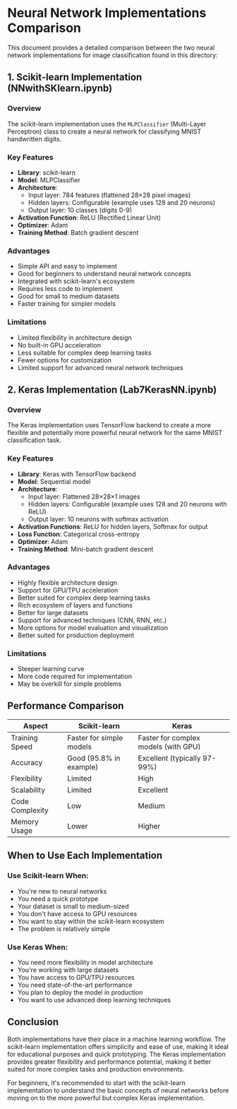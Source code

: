 # Neural Network Implementations Comparison

This document provides a detailed comparison between the two neural network implementations for image classification found in this directory:

## 1. Scikit-learn Implementation (NNwithSKlearn.ipynb)

### Overview

The scikit-learn implementation uses the `MLPClassifier` (Multi-Layer Perceptron) class to create a neural network for classifying MNIST handwritten digits.

### Key Features

- **Library**: scikit-learn
- **Model**: MLPClassifier
- **Architecture**:
  - Input layer: 784 features (flattened 28×28 pixel images)
  - Hidden layers: Configurable (example uses 128 and 20 neurons)
  - Output layer: 10 classes (digits 0-9)
- **Activation Function**: ReLU (Rectified Linear Unit)
- **Optimizer**: Adam
- **Training Method**: Batch gradient descent

### Advantages

- Simple API and easy to implement
- Good for beginners to understand neural network concepts
- Integrated with scikit-learn's ecosystem
- Requires less code to implement
- Good for small to medium datasets
- Faster training for simpler models

### Limitations

- Limited flexibility in architecture design
- No built-in GPU acceleration
- Less suitable for complex deep learning tasks
- Fewer options for customization
- Limited support for advanced neural network techniques

## 2. Keras Implementation (Lab7KerasNN.ipynb)

### Overview

The Keras implementation uses TensorFlow backend to create a more flexible and potentially more powerful neural network for the same MNIST classification task.

### Key Features

- **Library**: Keras with TensorFlow backend
- **Model**: Sequential model
- **Architecture**:
  - Input layer: Flattened 28×28×1 images
  - Hidden layers: Configurable (example uses 128 and 20 neurons with ReLU)
  - Output layer: 10 neurons with softmax activation
- **Activation Functions**: ReLU for hidden layers, Softmax for output
- **Loss Function**: Categorical cross-entropy
- **Optimizer**: Adam
- **Training Method**: Mini-batch gradient descent

### Advantages

- Highly flexible architecture design
- Support for GPU/TPU acceleration
- Better suited for complex deep learning tasks
- Rich ecosystem of layers and functions
- Better for large datasets
- Support for advanced techniques (CNN, RNN, etc.)
- More options for model evaluation and visualization
- Better suited for production deployment

### Limitations

- Steeper learning curve
- More code required for implementation
- May be overkill for simple problems

## Performance Comparison

| Aspect          | Scikit-learn             | Keras                                |
| --------------- | ------------------------ | ------------------------------------ |
| Training Speed  | Faster for simple models | Faster for complex models (with GPU) |
| Accuracy        | Good (95.8% in example)  | Excellent (typically 97-99%)         |
| Flexibility     | Limited                  | High                                 |
| Scalability     | Limited                  | Excellent                            |
| Code Complexity | Low                      | Medium                               |
| Memory Usage    | Lower                    | Higher                               |

## When to Use Each Implementation

### Use Scikit-learn When:

- You're new to neural networks
- You need a quick prototype
- Your dataset is small to medium-sized
- You don't have access to GPU resources
- You want to stay within the scikit-learn ecosystem
- The problem is relatively simple

### Use Keras When:

- You need more flexibility in model architecture
- You're working with large datasets
- You have access to GPU/TPU resources
- You need state-of-the-art performance
- You plan to deploy the model in production
- You want to use advanced deep learning techniques

## Conclusion

Both implementations have their place in a machine learning workflow. The scikit-learn implementation offers simplicity and ease of use, making it ideal for educational purposes and quick prototyping. The Keras implementation provides greater flexibility and performance potential, making it better suited for more complex tasks and production environments.

For beginners, it's recommended to start with the scikit-learn implementation to understand the basic concepts of neural networks before moving on to the more powerful but complex Keras implementation.
